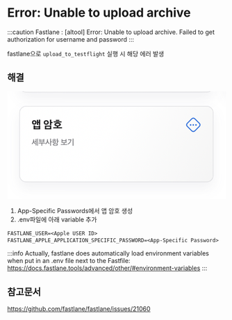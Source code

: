 # Error: Unable to upload archive

:::caution
Fastlane : [altool] Error: Unable to upload archive. Failed to get authorization for username and password
:::

fastlane으로 `upload_to_testflight` 실행 시 해당 에러 발생

## 해결

![error_unable_to_upload_archive.png](./img/error_unable_to_upload_archive.png)

1. App-Specific Passwords에서 앱 암호 생성
2. .env파일에 아래 variable 추가

```
FASTLANE_USER=<Apple USER ID>
FASTLANE_APPLE_APPLICATION_SPECIFIC_PASSWORD=<App-Specific Password>
```

:::info
Actually, fastlane does automatically load environment variables when put in an .env file next to the Fastfile: https://docs.fastlane.tools/advanced/other/#environment-variables
:::

## 참고문서

https://github.com/fastlane/fastlane/issues/21060
